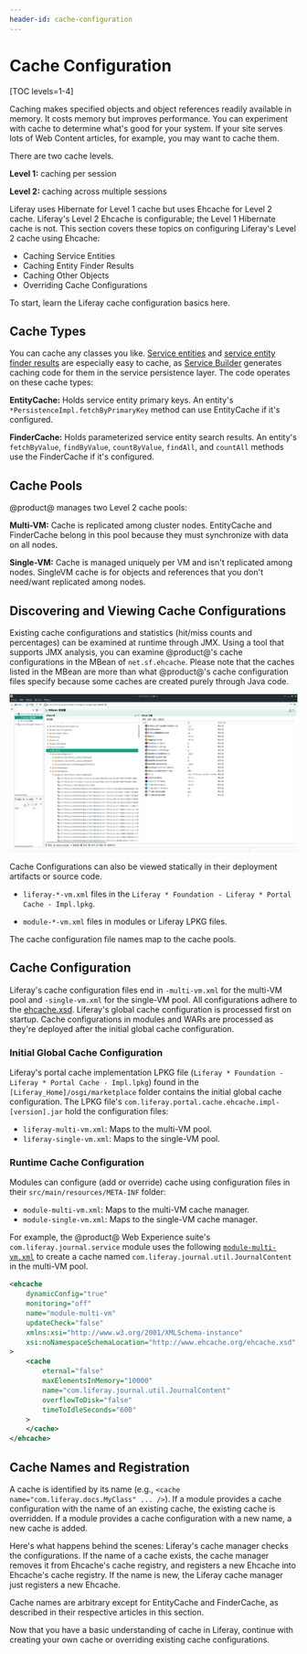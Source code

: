 ```yaml
---
header-id: cache-configuration
---
```


# Cache Configuration

[TOC levels=1-4]

Caching makes specified objects and object references readily available in
memory. It costs memory but improves performance. You can experiment with cache
to determine what's good for your system. If your site serves lots of Web
Content articles, for example, you may want to cache them.   

There are two cache levels.

**Level 1:** caching per session

**Level 2:** caching across multiple sessions

Liferay uses Hibernate for Level 1 cache but uses Ehcache for Level 2 cache.
Liferay's Level 2 Ehcache is configurable; the Level 1 Hibernate cache is not.
This section covers these topics on configuring Liferay's Level 2 cache using
Ehcache: 

-   Caching Service Entities
-   Caching Entity Finder Results
-   Caching Other Objects
-   Overriding Cache Configurations

To start, learn the Liferay cache configuration basics here.

## Cache Types

You can cache any classes you like.
[Service entities](/docs/7-2/appdev/-/knowledge_base/a/defining-service-entities)
and
[service entity finder results](/docs/7-2/appdev/-/knowledge_base/a/defining-service-entity-finder-methods)
are especially easy to cache, as
[Service Builder](/docs/7-2/appdev/-/knowledge_base/a/service-builder)
generates caching code for them in the service persistence layer. The code operates on these cache types:

**EntityCache:** Holds service entity primary keys. An entity's  
`*PersistenceImpl.fetchByPrimaryKey` method can use EntityCache if it's
configured. 

**FinderCache:** Holds parameterized service entity search results. An entity's
`fetchByValue`, `findByValue`, `countByValue`, `findAll`, and `countAll` methods
use the FinderCache if it's configured. 

## Cache Pools

@product@ manages two Level 2 cache pools:

**Multi-VM:** Cache is replicated among cluster nodes. EntityCache and
FinderCache belong in this pool because they must synchronize with data on all
nodes.

**Single-VM:** Cache is managed uniquely per VM and isn't replicated among
nodes. SingleVM cache is for objects and references that you don't need/want
replicated among nodes.

## Discovering and Viewing Cache Configurations

Existing cache configurations and statistics (hit/miss counts and percentages)
can be examined at runtime through JMX. Using a tool that supports JMX analysis,
you can examine @product@'s cache configurations in the MBean of
`net.sf.ehcache`. Please note that the caches listed in the MBean are more than
what @product@'s cache configuration files specify because some caches are
created purely through Java code.

![Figure 1: Caches configured in @product@ can be examined using JMX tools such as Zulu Mission Control  \(Portal Process &rarr; MBean server  &rarr; MBean Browser\)](../../images/zulu-mission-control.png)

Cache Configurations can also be viewed statically in their deployment artifacts
or source code.

-   `liferay-*-vm.xml` files in the `Liferay * Foundation - Liferay * Portal 
    Cache - Impl.lpkg`.

-   `module-*-vm.xml` files in modules or Liferay LPKG files.

The cache configuration file names map to the cache pools.

## Cache Configuration

Liferay's cache configuration files end in `-multi-vm.xml` for the multi-VM pool
and `-single-vm.xml` for the single-VM pool. All configurations adhere to the
[ehcache.xsd](http://www.ehcache.org/ehcache.xsd).
Liferay's global cache configuration is processed first on startup. Cache
configurations in modules and WARs are processed as they're deployed after the
initial global cache configuration. 

### Initial Global Cache Configuration

Liferay's portal cache implementation LPKG file 
(`Liferay * Foundation - Liferay * Portal Cache - Impl.lpkg`)
found in the `[Liferay_Home]/osgi/marketplace` folder contains the initial
global cache configuration. The LPKG file's
`com.liferay.portal.cache.ehcache.impl-[version].jar` hold the configuration
files:

-   `liferay-multi-vm.xml`: Maps to the multi-VM pool.  
-   `liferay-single-vm.xml`: Maps to the single-VM pool.

### Runtime Cache Configuration

Modules can configure (add or override) cache using configuration files in their
`src/main/resources/META-INF` folder:

-   `module-multi-vm.xml`: Maps to the multi-VM cache manager.
-   `module-single-vm.xml`: Maps to the single-VM cache manager.

For example, the @product@ Web Experience suite's `com.liferay.journal.service`
module uses the following
[`module-multi-vm.xml`](https://github.com/liferay/liferay-portal/blob/master/modules/apps/journal/journal-service/src/main/resources/META-INF/module-multi-vm.xml)
to create a cache named `com.liferay.journal.util.JournalContent` in the
multi-VM pool. 

```xml
<ehcache
    dynamicConfig="true"
    monitoring="off"
    name="module-multi-vm"
    updateCheck="false"
    xmlns:xsi="http://www.w3.org/2001/XMLSchema-instance"
    xsi:noNamespaceSchemaLocation="http://www.ehcache.org/ehcache.xsd"
>
    <cache
        eternal="false"
        maxElementsInMemory="10000"
        name="com.liferay.journal.util.JournalContent"
        overflowToDisk="false"
        timeToIdleSeconds="600"
    >
    </cache>
</ehcache>
```

## Cache Names and Registration

A cache is identified by its name (e.g., `<cache name="com.liferay.docs.MyClass"
... />`). If a module provides a cache configuration with the name of an
existing cache, the existing cache is overridden. If a module provides a cache
configuration with a new name, a new cache is added.

Here's what happens behind the scenes: Liferay's cache manager checks the
configurations. If the name of a cache exists, the cache manager removes it from
Ehcache's cache registry, and registers a new Ehcache into Ehcache's cache
registry. If the name is new, the Liferay cache manager just registers a new
Ehcache.

Cache names are arbitrary except for EntityCache and FinderCache, as described
in their respective articles in this section.

Now that you have a basic understanding of cache in Liferay, continue with
creating your own cache or overriding existing cache configurations. 
